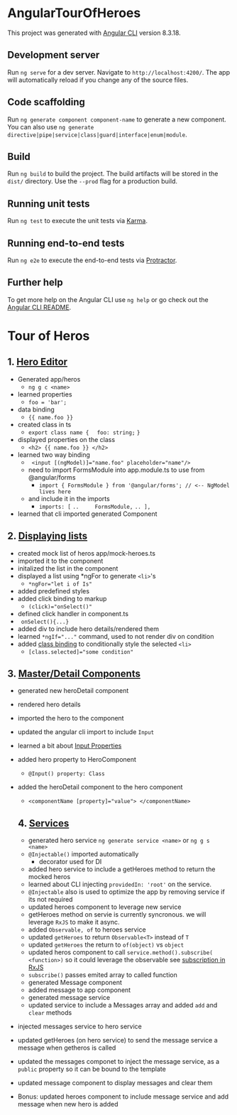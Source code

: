 # AngularTourOfHeroes

This project was generated with [Angular CLI](https://github.com/angular/angular-cli) version 8.3.18.

## Development server

Run `ng serve` for a dev server. Navigate to `http://localhost:4200/`. The app will automatically reload if you change any of the source files.

## Code scaffolding

Run `ng generate component component-name` to generate a new component. You can also use `ng generate directive|pipe|service|class|guard|interface|enum|module`.

## Build

Run `ng build` to build the project. The build artifacts will be stored in the `dist/` directory. Use the `--prod` flag for a production build.

## Running unit tests

Run `ng test` to execute the unit tests via [Karma](https://karma-runner.github.io).

## Running end-to-end tests

Run `ng e2e` to execute the end-to-end tests via [Protractor](http://www.protractortest.org/).

## Further help

To get more help on the Angular CLI use `ng help` or go check out the [Angular CLI README](https://github.com/angular/angular-cli/blob/master/README.md).


# Tour of Heros
## 1. [Hero Editor](https://angular.io/tutorial/toh-pt1)

 - Generated  app/heros 
    - `ng g c <name>`
 - learned properties
    - `foo = 'bar';`
 - data binding
    - `{{ name.foo }}`
 - created class in ts
   - `export class name {` 
      `  foo: string;`
      `}`
 - displayed properties on the class
   - `<h2> {{ name.foo }} </h2>`
- learned two way binding
   - ` <input [(ngModel)]="name.foo" placeholder="name"/>`
   - need to import FormsModule into app.module.ts to use from @angular/forms
     - `import { FormsModule } from '@angular/forms'; // <-- NgModel lives here`
    - and include it in the imports
      - `imports: [`
    `..     FormsModule,`
    `.. ],`
 - learned that cli imported generated Component

 ## 2. [Displaying lists](https://angular.io/tutorial/toh-pt2)
  - created mock list of heros app/mock-heroes.ts
  - imported it to the component
  - initalized the list in the component
  - displayed a list using *ngFor to generate `<li>`'s
    - `*ngFor="let i of Is"`
 - added predefined styles
 - added click binding to markup
   - `(click)="onSelect()"`
 - defined click handler in component.ts
  - ` onSelect(){...}`
- added div to include hero details/rendered them
- learned `*ngIf="..."` command, used to not render div on condition
- added [class binding](https://angular.io/guide/template-syntax#class-binding) to conditionally style the selected `<li>`
  - `[class.selected]="some condition"`

## 3. [Master/Detail Components](https://angular.io/tutorial/toh-pt3)
- generated new heroDetail component
- rendered hero details
- imported the hero to the component
- updated the angular cli import to include `Input`
- learned a bit about [Input Properties](https://angular.io/guide/template-syntax#inputs-outputs)
- added hero property to HeroComponent 
  - `@Input() property: Class`
- added the heroDetail component to the hero component
  - `<componentName [property]="value"> </componentName>`

  ## 4. [Services](https://angular.io/tutorial/toh-pt4)
  - generated hero service `ng generate service <name>` or `ng g s <name>`
  - `@Injectable()` imported automatically
    - decorator used for DI 
  - added hero service to include a getHeroes method to return the mocked heros
  - learned about CLI injecting `providedIn: 'root'` on the service.  
   - `@Injectable` also is used to optimize the app by removing service if its not required
  - updated heroes component to leverage new service
  - getHeroes method on servie is currently syncronous.  we will leverage `RxJS` to make it async. 
   - added `Observable, of` to heroes service
   - updated `getHeroes` to return `Observable<T>` instead of `T`
   - updated `getHeroes` the return to `of(object)` vs `object`
  - updated heros component to call `service.method().subscribe( <function>)` so it could leverage the observable see [subscription in RxJS](https://rxjs-dev.firebaseapp.com/guide/subscription)
   - `subscribe()` passes emited array to called function
  - generated Message component
  - added message to app component
  - generated message service
   - updated service to include a Messages array and added `add` and `clear` methods
 - injected messages service to hero service
 - updated getHeroes (on hero service) to send the message service a message when getheros is called
 - updated the messages componet to inject the message service, as a `public` property so it can be bound to the template
 - updated message component to display messages and clear them
 - Bonus: updated heroes component to include message service and add message when new hero is added